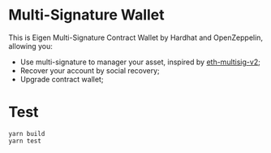 # Multi-Signature Wallet

This is Eigen Multi-Signature Contract Wallet by Hardhat and OpenZeppelin,  allowing you:

* Use multi-signature to manager your asset, inspired by [eth-multisig-v2](https://github.com/BitGo/eth-multisig-v2);
* Recover your account by social recovery;
* Upgrade contract wallet;

# Test

```
yarn build
yarn test
```
